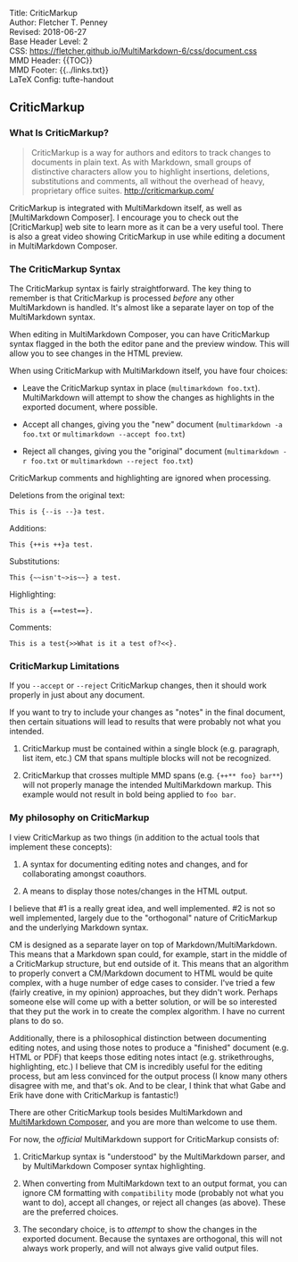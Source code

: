 Title:	CriticMarkup  
Author:	Fletcher T. Penney  
Revised:	2018-06-27  
Base Header Level:	2  
CSS:	https://fletcher.github.io/MultiMarkdown-6/css/document.css  
MMD Header:	{{TOC}}  
MMD Footer:	{{../links.txt}}  
LaTeX Config:	tufte-handout  


## CriticMarkup ##

### What Is CriticMarkup? ###

> CriticMarkup is a way for authors and editors to track changes to documents in plain text. As with Markdown, small groups of distinctive characters allow you to highlight insertions, deletions, substitutions and comments, all without the overhead of heavy, proprietary office suites. <http://criticmarkup.com/> 

CriticMarkup is integrated with MultiMarkdown itself, as well as [MultiMarkdown Composer].  I encourage you to check out the [CriticMarkup] web site to learn more as it can be a very useful tool.  There is also a great video showing CriticMarkup in use while editing a document in MultiMarkdown Composer. 


### The CriticMarkup Syntax ###

The CriticMarkup syntax is fairly straightforward.  The key thing to remember is that CriticMarkup is processed *before* any other MultiMarkdown is handled.  It's almost like a separate layer on top of the MultiMarkdown syntax. 

When editing in MultiMarkdown Composer, you can have CriticMarkup syntax flagged in the both the editor pane and the preview window.  This will allow you to see changes in the HTML preview. 

When using CriticMarkup with MultiMarkdown itself, you have four choices: 

*	Leave the CriticMarkup syntax in place (`multimarkdown foo.txt`). MultiMarkdown will attempt to show the changes as highlights in the exported document, where possible.

*	Accept all changes, giving you the "new" document (`multimarkdown -a foo.txt` or `multimarkdown --accept foo.txt`)

*	Reject all changes, giving you the "original" document (`multimarkdown -r foo.txt` or `multimarkdown --reject foo.txt`)


CriticMarkup comments and highlighting are ignored when processing. 

Deletions from the original text: 

	This is {--is --}a test.

Additions: 

	This {++is ++}a test.

Substitutions: 

	This {~~isn't~>is~~} a test.

Highlighting: 

	This is a {==test==}.

Comments: 

	This is a test{>>What is it a test of?<<}.


### CriticMarkup Limitations ###

If you `--accept` or `--reject` CriticMarkup changes, then it should work properly in just about any document.

If you want to try to include your changes as "notes" in the final document, then certain situations will lead to results that were probably not what you intended.

1.	CriticMarkup must be contained within a single block (e.g. paragraph, list item, etc.)  CM that spans multiple blocks will not be recognized.

2.	CriticMarkup that crosses multiple MMD spans (e.g. `{++** foo} bar**`) will not properly manage the intended MultiMarkdown markup.  This example would not result in bold being applied to `foo bar`.


### My philosophy on CriticMarkup

I view CriticMarkup as two things (in addition to the actual tools that implement these concepts): 

1.	A syntax for documenting editing notes and changes, and for collaborating amongst coauthors. 

2.	A means to display those notes/changes in the HTML output. 

I believe that #1 is a really great idea, and well implemented.  #2 is not so well implemented, largely due to the "orthogonal" nature of CriticMarkup and the underlying Markdown syntax. 

CM is designed as a separate layer on top of Markdown/MultiMarkdown.  This means that a Markdown span could, for example, start in the middle of a CriticMarkup structure, but end outside of it.  This means that an algorithm to properly convert a CM/Markdown document to HTML would be quite complex, with a huge number of edge cases to consider.  I've tried a few (fairly creative, in my opinion) approaches, but they didn't work.  Perhaps someone else will come up with a better solution, or will be so interested that they put the work in to create the complex algorithm.  I have no current plans to do so. 

Additionally, there is a philosophical distinction between documenting editing notes, and using those notes to produce a "finished" document (e.g. HTML or PDF) that keeps those editing notes intact (e.g. strikethroughs, highlighting, etc.) I believe that CM is incredibly useful for the editing process, but am less convinced for the output process (I know many others disagree with me, and that's ok.  And to be clear, I think that what Gabe and Erik have done with CriticMarkup is fantastic!) 

There are other CriticMarkup tools besides MultiMarkdown and [MultiMarkdown Composer](http://multimarkdown.com/), and you are more than welcome to use them. 

For now, the *official* MultiMarkdown support for CriticMarkup consists of: 

1.	CriticMarkup syntax is "understood" by the MultiMarkdown parser, and by MultiMarkdown Composer syntax highlighting.

2.	When converting from MultiMarkdown text to an output format, you can ignore CM formatting with `compatibility` mode (probably not what you want to do), accept all changes, or reject all changes (as above).  These are the preferred choices.

3.	The secondary choice, is to *attempt* to show the changes in the exported document.  Because the syntaxes are orthogonal, this will not always work properly, and will not always give valid output files.

